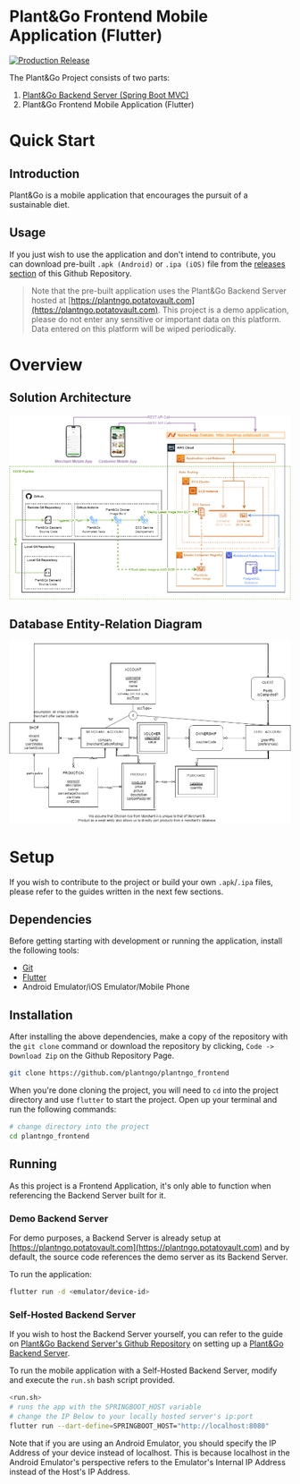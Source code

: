 # Plant&Go Frontend Mobile Application (Flutter)

[![Production Release](https://github.com/plantngo/plantngo_frontend/actions/workflows/production-deployment.yml/badge.svg?branch=main)](https://github.com/plantngo/plantngo_frontend/actions/workflows/production-deployment.yml)

The Plant&Go Project consists of two parts:
1. [Plant&Go Backend Server (Spring Boot MVC)](https://github.com/plantngo/plantngo_backend)
2. Plant&Go Frontend Mobile Application (Flutter)

# Quick Start

## Introduction
Plant&Go is a mobile application that encourages the pursuit of a sustainable diet.

## Usage
If you just wish to use the application and don't intend to contribute, you can download pre-built `.apk (Android)` or `.ipa (iOS)` file from the [releases section](https://github.com/plantngo/plantngo_frontend/releases) of this Github Repository.

> Note that the pre-built application uses the Plant&Go Backend Server hosted at [https://plantngo.potatovault.com](https://plantngo.potatovault.com). This project is a demo application, please do not enter any sensitive or important data on this platform. Data entered on this platform will be wiped periodically.

# Overview

## Solution Architecture

![](./.github/README/PlantNGo%20Solution%20Architecture.png)

## Database Entity-Relation Diagram

![](./.github/README/PlantNGo%20ER%20Diagram.png)


# Setup

If you wish to contribute to the project or build your own `.apk`/`.ipa` files, please refer to the guides written in the next few sections.

## Dependencies
Before getting starting with development or running the application, install the following tools:
- [Git](https://git-scm.com/downloads)
- [Flutter](https://docs.flutter.dev/get-started/install)
- Android Emulator/iOS Emulator/Mobile Phone

## Installation 

After installing the above dependencies, make a copy of the repository with the `git clone` command or download the repository by clicking, `Code -> Download Zip` on the Github Repository Page.
```bash
git clone https://github.com/plantngo/plantngo_frontend
```
When you're done cloning the project, you will need to `cd` into the project directory and use `flutter` to start the project. Open up your terminal and run the following commands:
```bash
# change directory into the project
cd plantngo_frontend
```

## Running
As this project is a Frontend Application, it's only able to function when referencing the Backend Server built for it.

### Demo Backend Server
For demo purposes, a Backend Server is already setup at [https://plantngo.potatovault.com](https://plantngo.potatovault.com) and by default, the source code references the demo server as its Backend Server.

To run the application:
```bash 
flutter run -d <emulator/device-id>
```

### Self-Hosted Backend Server
If you wish to host the Backend Server yourself, you can refer to the guide on [Plant&Go Backend Server's Github Repository](https://github.com/plantngo/plantngo_backend) on setting up a [Plant&Go Backend Server](https://github.com/plantngo/plantngo_backend).

To run the mobile application with a Self-Hosted Backend Server, modify and execute the `run.sh` bash script provided.
```bash
<run.sh>
# runs the app with the SPRINGBOOT_HOST variable
# change the IP Below to your locally hosted server's ip:port
flutter run --dart-define=SPRINGBOOT_HOST="http://localhost:8080"
```
Note that if you are using an Android Emulator, you should specify the IP Address of your device instead of localhost. This is because localhost in the Android Emulator's perspective refers to the Emulator's Internal IP Address instead of the Host's IP Address.



